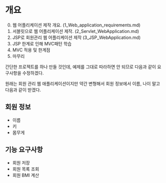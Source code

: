 # 개요

0. 웹 어플리케이션 제작 개요. (1_Web_application_requirements.md)
1. 서블릿으로 웹 어플리케이션 제작. (2_Servlet_WebApplication.md)
2. JSP로 회원관리 웹 어플리케이션 제작 (3_JSP_WebApplication.md)
3. JSP 한계로 인해 MVC패턴 학습
4. MVC 적용 및 한계점
5. 마무리
   

간단한 프로젝트를 하나 만들 것인데, 예제를 그대로 따라하면 안 되므로 다음과 같이 요구사항을 수정하겠다.

원래는 회원 관리 웹 애플리케이션이지만 약간 변형해서 회원 정보에서 이름, 나이 말고 다음과 같이 받겠다.

## 회원 정보
- 이름
- 키
- 몸무게

## 기능 요구사항
- 회원 저장
- 회원 목록 조회
- 회원 BMI 계산

